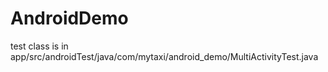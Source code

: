 # AndroidDemo

test class is in app/src/androidTest/java/com/mytaxi/android_demo/MultiActivityTest.java
